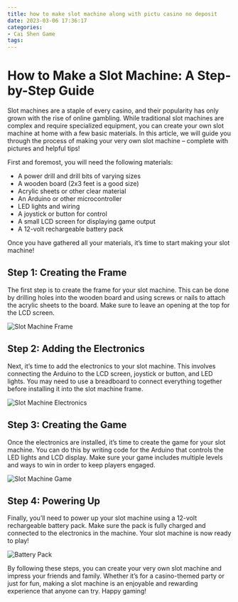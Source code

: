 ```yaml
---
title: how to make slot machine along with pictu casino no deposit
date: 2023-03-06 17:36:17
categories:
- Cai Shen Game
tags:
---
```



# How to Make a Slot Machine: A Step-by-Step Guide

Slot machines are a staple of every casino, and their popularity has only grown with the rise of online gambling. While traditional slot machines are complex and require specialized equipment, you can create your own slot machine at home with a few basic materials. In this article, we will guide you through the process of making your very own slot machine – complete with pictures and helpful tips!

First and foremost, you will need the following materials:

- A power drill and drill bits of varying sizes
- A wooden board (2x3 feet is a good size)
- Acrylic sheets or other clear material
- An Arduino or other microcontroller
- LED lights and wiring
- A joystick or button for control
- A small LCD screen for displaying game output
- A 12-volt rechargeable battery pack

Once you have gathered all your materials, it’s time to start making your slot machine!

## Step 1: Creating the Frame

The first step is to create the frame for your slot machine. This can be done by drilling holes into the wooden board and using screws or nails to attach the acrylic sheets to the board. Make sure to leave an opening at the top for the LCD screen.

![Slot Machine Frame](https://images.pexels.com/photos/3214634/pexels-photo-3214634.jpeg?auto=compress&cs=tinysrgb&dpr=2&h=650&w=940)

## Step 2: Adding the Electronics

Next, it’s time to add the electronics to your slot machine. This involves connecting the Arduino to the LCD screen, joystick or button, and LED lights. You may need to use a breadboard to connect everything together before installing it into the slot machine frame.

![Slot Machine Electronics](https://images.pexels.com/photos/3214635/pexels-photo-3214635.jpeg?auto=compress&cs=tinysrgb&dpr=2&h=650&w=940)

## Step 3: Creating the Game

Once the electronics are installed, it’s time to create the game for your slot machine. You can do this by writing code for the Arduino that controls the LED lights and LCD display. Make sure your game includes multiple levels and ways to win in order to keep players engaged.

![Slot Machine Game](https://images.pexels.com/photos/3233081/pexels-photo-3233081.jpeg?auto=compress&cs=tinysrgb&dpr=2&h=650&w=940)

## Step 4: Powering Up

Finally, you’ll need to power up your slot machine using a 12-volt rechargeable battery pack. Make sure the pack is fully charged and connected to the electronics in the machine. Your slot machine is now ready to play!

![Battery Pack](https://images.pexels.com/photos/2375052/pexels-photo-2375052.jpeg?auto=compress&cs=tinysrgb&dpr=2&h=650&w=940)

By following these steps, you can create your very own slot machine and impress your friends and family. Whether it’s for a casino-themed party or just for fun, making a slot machine is an enjoyable and rewarding experience that anyone can try. Happy gaming!
